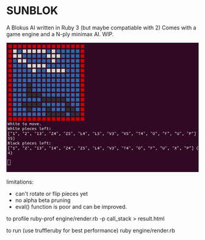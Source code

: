# SUNBLOK
A Blokus AI written in Ruby 3 (but maybe compatiable with 2)
Comes with a game engine and a N-ply minimax AI.
WIP.

![screenie](img.png)

limitations:
- can't rotate or flip pieces yet
- no alpha beta pruning
- eval() function is poor and can be improved.

to profile
ruby-prof engine/render.rb -p call_stack > result.html

to run (use truffleruby for best performance)
ruby engine/render.rb